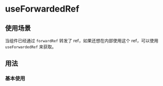 
# useForwardedRef

## 使用场景

当组件已经通过 `forwardRef` 转发了 ref，如果还想在内部使用这个 ref，可以使用 `useForwardedRef` 来获取。

## 用法

### 基本使用

<demo react="hooks/use-forwarded-ref/demo/base.tsx" />
